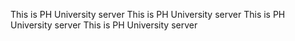 This is PH University server 
This is PH University server 
This is PH University server 
This is PH University server 